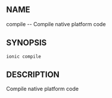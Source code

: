 
## NAME
compile -- Compile native platform code
  
## SYNOPSIS
    ionic compile 
  
## DESCRIPTION
Compile native platform code







